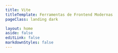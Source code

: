```yaml
---
title: Vite
titleTemplate: Ferramentas de Frontend Modernas
pageClass: landing dark

layout: home
aside: false
editLink: false
markdownStyles: false
---
```


<script setup>
import Hero from './.vitepress/theme/components/landing/hero-section/HeroSection.vue'
import FeatureSection from './.vitepress/theme/components/landing/feature-section/FeatureSection.vue'
import FrameworksSection from './.vitepress/theme/components/landing/frameworks-section/FrameworksSection.vue'
import CommunitySection from './.vitepress/theme/components/landing/community-section/CommunitySection.vue'
import SponsorSection from './.vitepress/theme/components/landing/sponsor-section/SponsorSection.vue'
import GetStartedSection from './.vitepress/theme/components/landing/get-started-section/GetStartedSection.vue'
import FeatureInstantServerStart from './.vitepress/theme/components/landing/feature-section/FeatureInstantServerStart.vue'
import FeatureHMR from './.vitepress/theme/components/landing/feature-section/FeatureHMR.vue'
import FeatureRichFeatures from './.vitepress/theme/components/landing/feature-section/FeatureRichFeatures.vue'
import FeatureOptimizedBuild from './.vitepress/theme/components/landing/feature-section/FeatureOptimizedBuild.vue'
import FeatureFlexiblePlugins from './.vitepress/theme/components/landing/feature-section/FeatureFlexiblePlugins.vue'
import FeatureTypedAPI from './.vitepress/theme/components/landing/feature-section/FeatureTypedAPI.vue'
import FeatureSSRSupport from './.vitepress/theme/components/landing/feature-section/FeatureSSRSupport.vue'
import FeatureCI from './.vitepress/theme/components/landing/feature-section/FeatureCI.vue'
</script>

<div class="VPHome">
  <Hero/>
  <FeatureSection title="Redefinir a Experiência de Programação" description="Vite simplifica novamente o desenvolvimento da Web" type="blue">
    <FeatureInstantServerStart />
    <FeatureHMR />
    <FeatureRichFeatures />
    <FeatureOptimizedBuild />
  </FeatureSection>
  <FeatureSection title="Uma Base Partilhada Sobre a Qual Construir" type="pink" class="feature-section--flip">
    <FeatureFlexiblePlugins />
    <FeatureTypedAPI />
    <FeatureSSRSupport />
    <FeatureCI />
  </FeatureSection>
  <FrameworksSection />
  <CommunitySection />
  <SponsorSection />
  <GetStartedSection />
</div>
